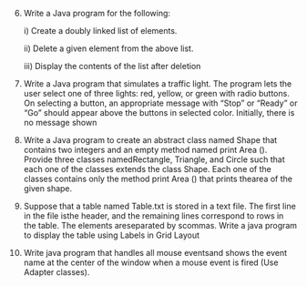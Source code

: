 6) Write a Java program for the following:

     i) Create a doubly linked list of elements.
     
     ii) Delete a given element from the above list.
     
     iii) Display the contents of the list after deletion
  
7) Write a Java program that simulates a traffic light. The program lets the user select one of three lights: red, yellow, or green with radio buttons. On selecting a button, an     appropriate message with “Stop” or “Ready” or “Go” should appear above the buttons in selected color. Initially, there is no message shown

8) Write a Java program to create an abstract class named Shape that contains two integers and an empty method named print Area (). Provide three classes namedRectangle, Triangle,    and Circle such that each one of the classes extends the class Shape. Each one of the classes contains only the method print Area () that prints thearea of the given shape.

9) Suppose that a table named Table.txt is stored in a text file. The first line in the file isthe header, and the remaining lines correspond to rows in the table. The elements      areseparated by scommas. Write a java program to display the table using Labels in Grid Layout

10) Write java program that handles all mouse eventsand shows the event name at the center of the window when a mouse event is fired (Use Adapter classes).

